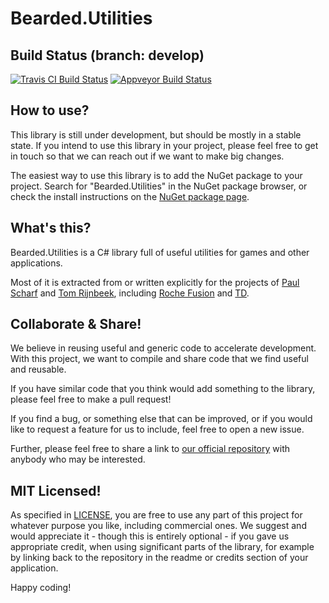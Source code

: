 # Bearded.Utilities

## Build Status (branch: develop)

[![Travis CI Build Status](https://api.travis-ci.org/beardgame/utilities.svg?branch=develop)](https://travis-ci.org/beardgame/utilities "Travis CI Build Overview")
[![Appveyor Build Status](https://ci.appveyor.com/api/projects/status/36rqmw34wqhcf0h0/branch/develop?svg=true)](https://ci.appveyor.com/project/tomrijnbeek/utilities/branch/develop)

## How to use?

This library is still under development, but should be mostly in a stable state. If you intend to use this library in your project, please feel free to get in touch so that we can reach out if we want to make big changes.

The easiest way to use this library is to add the NuGet package to your project. Search for "Bearded.Utilities" in the NuGet package browser, or check the install instructions on the [NuGet package page](https://www.nuget.org/packages/Bearded.Utilities).

## What's this?

Bearded.Utilities is a C# library full of useful utilities for games and other applications.

Most of it is extracted from or written explicitly for the projects of [Paul Scharf](http://github.com/amulware) and [Tom Rijnbeek](http://github.com/tomrijnbeek), including [Roche Fusion](http://rochefusion.com) and [TD](https://github.com/beardgame/td).

## Collaborate & Share!

We believe in reusing useful and generic code to accelerate development. With this project, we want to compile and share code that we find useful and reusable.

If you have similar code that you think would add something to the library, please feel free to make a pull request!

If you find a bug, or something else that can be improved, or if you would like to request a feature for us to include, feel free to open a new issue.

Further, please feel free to share a link to [our official repository](https://github.com/beardgame/utilities/) with anybody who may be interested.

## MIT Licensed!

As specified in [LICENSE](https://github.com/beardgame/utilities/blob/develop/LICENSE), you are free to use any part of this project for whatever purpose you like, including commercial ones. We suggest and would appreciate it - though this is entirely optional - if you gave us appropriate credit, when using significant parts of the library, for example by linking back to the repository in the readme or credits section of your application.

Happy coding!
